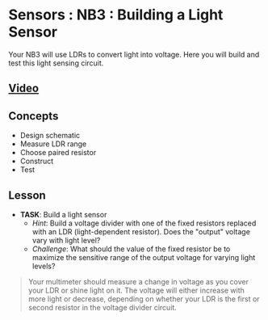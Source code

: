 # Sensors : NB3 : Building a Light Sensor
Your NB3 will use LDRs to convert light into voltage. Here you will build and test this light sensing circuit.

## [Video](https://vimeo.com/1031479533)

## Concepts
- Design schematic
- Measure LDR range
- Choose paired resistor
- Construct
- Test

## Lesson

- **TASK**: Build a light sensor
    - *Hint*: Build a voltage divider with one of the fixed resistors replaced with an LDR (light-dependent resistor). Does the "output" voltage vary with light level? 
    - *Challenge*: What should the value of the fixed resistor be to maximize the sensitive range of the output voltage for varying light levels?
> Your multimeter should measure a change in voltage as you cover your LDR or shine light on it. The voltage will either increase with more light or decrease, depending on whether your LDR is the first or second resistor in the voltage divider circuit.
